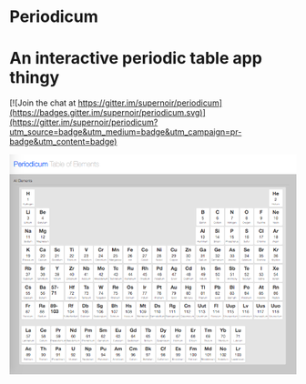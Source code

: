 # Periodicum
# An interactive periodic table app thingy

[![Join the chat at https://gitter.im/supernoir/periodicum](https://badges.gitter.im/supernoir/periodicum.svg)](https://gitter.im/supernoir/periodicum?utm_source=badge&utm_medium=badge&utm_campaign=pr-badge&utm_content=badge)

![App Screenshot - March 28, 2016](screenshot.png)